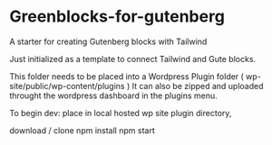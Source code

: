 # Greenblocks-for-gutenberg
A starter for creating Gutenberg blocks with Tailwind 

Just initialized as a template to connect Tailwind and Gute blocks.


This folder needs to be placed into a Wordpress Plugin folder ( wp-site/public/wp-content/plugins )
It can also be zipped and uploaded throught the wordpress dashboard in the plugins menu.

To begin dev: place in local hosted wp site plugin directory,

download / clone
npm install
npm start
